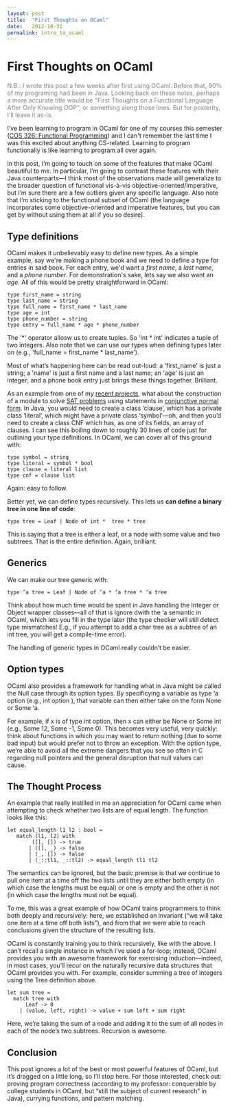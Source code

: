 ```yaml
---
layout: post
title:  "First Thoughts on OCaml"
date:   2012-10-31
permalink: intro_to_ocaml
---
```


# First Thoughts on OCaml

<p style="color:rgb(130,130,130)">N.B.: I wrote this post a few weeks after first using OCaml. Before that, 90% of my programing had been in Java. Looking back on these notes, perhaps a more accurate title would be "First Thoughts on a Functional Language After Only Knowing OOP", or something along those lines. But for posterity, I'll leave it as-is.</p>

I’ve been learning to program in OCaml for one of my courses this semester ([COS 326: Functional Programming](http://www.cs.princeton.edu/~dpw/courses/cos326-12/info.php "COS 326")) and I can't remember the last time I was this excited about anything CS-related. Learning to program functionally is like learning to program all over again.

In this post, I’m going to touch on some of the features that make OCaml beautiful to me. In particular, I’m going to contrast these features with their Java counterparts—I think most of the observations made will generalize to the broader question of functional vis-à-vis objective-oriented/imperative, but I’m sure there are a few outliers given any specific language. Also note that I’m sticking to the functional subset of OCaml (the language incorporates some objective-oriented and imperative features, but you can get by without using them at all if you so desire).

## Type definitions

OCaml makes it unbelievably easy to define new types. As a simple example, say we're making a phone book and we need to define a type for entries in said book. For each entry, we'd want a *first name*, a *last name*, and a *phone number*. For demonstration's sake, lets say we also want an *age*. All of this would be pretty straightforward in OCaml:

<!--?prettify lang=ml?-->

    type first_name = string
    type last_name = string
    type full_name = first_name * last_name
    type age = int
    type phone_number = string
    type entry = full_name * age * phone_number

The '\*' operator allosw us to create tuples. So 'int \* int' indicates a tuple of two integers. Also note that we can use our types when defining types later on (e.g., 'full\_name = first\_name \* last\_name').

Most of what’s happening here can be read out-loud: a 'first_name' is just a string; a 'name' is just a first name and a last name; an 'age' is just an integer; and a phone book entry just brings these things together. Brilliant.

As an example from one of my [recent projects](https://github.com/crm416/OCaml-SAT-Solvers "SAT Solvers"), what about the construction of a module to solve [SAT problems](http://en.wikipedia.org/wiki/Boolean_satisfiability_problem) using statements in [conjunctive normal form](http://en.wikipedia.org/wiki/Conjunctive_normal_form). In Java, you would need to create a class ‘clause’, which has a private class ‘literal’, which might have a private class ‘symbol’—oh, and then you’d need to create a class CNF which has, as one of its fields, an array of clauses. I can see this boiling down to roughly 30 lines of code just for outlining your type definitions. In OCaml, we can cover all of this ground with:

<!--?prettify lang=ml?-->

    type symbol = string
    type literal = symbol * bool
    type clause = literal list
    type cnf = clause list

Again: easy to follow.

Better yet, we can define types recursively. This lets us **can define a binary tree in one line of code**:

<!--?prettify lang=ml?-->

    type tree = Leaf | Node of int *  tree * tree

This is saying that a tree is either a leaf, or a node with some value and two subtrees. That is the entire definition. Again, brilliant.

## Generics

We can make our tree generic with:

<!--?prettify lang=ml?-->

    type ‘a tree = Leaf | Node of ‘a * ‘a tree * ‘a tree

Think about how much time would be spent in Java handling the Integer or Object wrapper classes—all of that is ignore dwith the ‘a semantic in OCaml, which lets you fill in the type later (the type checker will still detect type mismatches! E.g., if you attempt to add a char tree as a subtree of an int tree, you will get a compile-time error). 

The handling of generic types in OCaml really couldn’t be easier.

## Option types

OCaml also provides a framework for handling what in Java might be called the Null case through its option types. By specificying a variable as
    type ‘a option
(e.g.,
    int option
), that variable can then either take on the form
    None
or
    Some ‘a.

For example, if x is of type int option, then x can either be None or Some int (e.g., Some 12, Some -1, Some 0). This becomes very useful, very quickly: think about functions in which you may want to return nothing (due to some bad input) but would prefer not to throw an exception. With the option type, we’re able to avoid all the extreme dangers that you see so often in C regarding null pointers and the general disruption that null values can cause.

## The Thought Process

An example that really instilled in me an appreciation for OCaml came when attempting to check whether two lists are of equal length. The function looks like this: 

<!--?prettify lang=ml?-->

    let equal_length l1 l2 : bool =
       match (l1, l2) with
            ([], []) -> true
           | ([], _) -> false
           | (_, []) -> false
           | (_::tl1, _::tl2) -> equal_length tl1 tl2

The semantics can be ignored, but the basic premise is that we continue to pull one item at a time off the two lists until they are either both empty (in which case the lengths must be equal) or one is empty and the other is not (in which case the lengths must not be equal).

To me, this was a great example of how OCaml trains programmers to think both deeply and recursively: here, we established an invariant (“we will take one item at a time off both lists”), and from that we were able to reach conclusions given the structure of the resulting lists.

OCaml is constantly training you to think recursively, like with the above. I can’t recall a single instance in which I’ve used a for-loop; instead, OCaml provides you with an awesome framework for exercising induction—indeed, in most cases, you’ll recur on the naturally recursive data structures that OCaml provides you with. For example, consider summing a tree of integers using the Tree definition above.

<!--?prettify lang=ml?-->

    let sum tree =
      match tree with
          Leaf -> 0
        | (value, left, right) -> value + sum left + sum right

Here, we’re taking the sum of a node and adding it to the sum of all nodes in each of the node’s two subtrees. Recursion is awesome.

## Conclusion

This post ignores a lot of the best or most powerful features of OCaml, but it’s dragged on a little long, so I’ll stop here. For those interested, check out: proving program correctness (according to my professor: conquerable by college students in OCaml, but “still the subject of current research” in Java), currying functions, and pattern matching.
